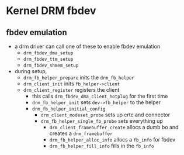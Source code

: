 Kernel DRM fbdev
================

## fbdev emulation

- a drm driver can call one of these to enable fbdev emulation
  - `drm_fbdev_dma_setup`
  - `drm_fbdev_ttm_setup`
  - `drm_fbdev_shmem_setup`
- during setup,
  - `drm_fb_helper_prepare` inits the `drm_fb_helper`
  - `drm_client_init` inits `fb_helper->client`
  - `drm_client_register` registers the client
    - this calls `drm_fbdev_dma_client_hotplug` for the first time
    - `drm_fb_helper_init` sets `dev->fb_helper` to the helper
    - `drm_fb_helper_initial_config`
      - `drm_client_modeset_probe` sets up crtc and connector
      - `drm_fb_helper_single_fb_probe` sets everything up
        - `drm_client_framebuffer_create` allocs a dumb bo and creates a
          `drm_framebuffer`
        - `drm_fb_helper_alloc_info` allocs a `fb_info` for fbdev
        - `drm_fb_helper_fill_info` fills in the `fb_info`
